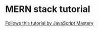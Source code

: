 # MERN stack tutorial
[Follows this tutorial by JavaScript Mastery](https://www.youtube.com/watch?v=ngc9gnGgUdA)
